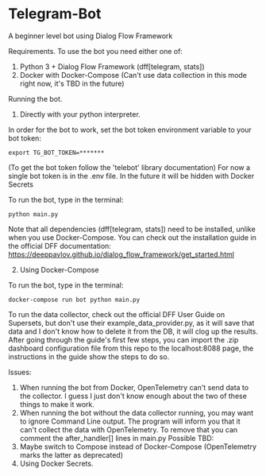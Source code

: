 # Telegram-Bot
A beginner level bot using Dialog Flow Framework

Requirements. 
To use the bot you need either one of: 
1. Python 3 + Dialog Flow Framework (dff[telegram, stats])
2. Docker with Docker-Compose (Can't use data collection in this mode right now, it's TBD in the future)

Running the bot.
1. Directly with your python interpreter.

In order for the bot to work, set the bot token environment variable to your bot token:
```commandline
export TG_BOT_TOKEN=*******
```
(To get the bot token follow the 'telebot' library documentation)
For now a single bot token is in the .env file. In the future it will be hidden with Docker Secrets

To run the bot, type in the terminal:
```commandline
python main.py
```
Note that all dependencies (dff[telegram, stats]) need to be installed, unlike when you use Docker-Compose.
You can check out the installation guide in the official DFF documentation:
https://deeppavlov.github.io/dialog_flow_framework/get_started.html

2. Using Docker-Compose
   
To run the bot, type in the terminal:
```commandline
docker-compose run bot python main.py
```

To run the data collector, check out the official DFF User Guide on Supersets, but don't use their example_data_provider.py, as it will save that data and I don't know how to delete it from the DB, it will clog up the results. After going through the guide's first few steps, you can import the .zip dashboard configuration file from this repo to the localhost:8088 page, the instructions in the guide show the steps to do so.

Issues:
1. When running the bot from Docker, OpenTelemetry can't send data to the collector. I guess I just don't know enough about the two of these things to make it work.
2. When running the bot without the data collector running, you may want to ignore Command Line output. The program will inform you that it can't collect the data with OpenTelemetry. To remove that you can comment the after_handler[] lines in main.py
Possible TBD:
1. Maybe switch to Compose instead of Docker-Compose (OpenTelemetry marks the latter as deprecated)
2. Using Docker Secrets.
